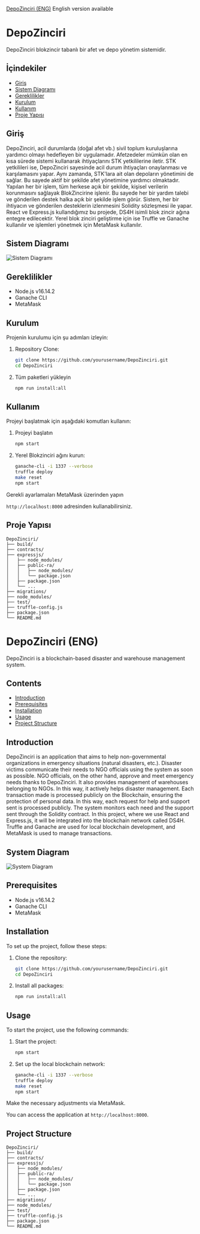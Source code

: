 [DepoZinciri (ENG)](#depozinciri-eng) English version available

# DepoZinciri

DepoZinciri blokzincir tabanlı bir afet ve depo yönetim sistemidir.

## İçindekiler

- [Giriş](#giriş)
- [Sistem Diagramı](#sistem-diagramı)
- [Gereklilikler](#gereklilikler)
- [Kurulum](#kurulum)
- [Kullanım](#kullanım)
- [Proje Yapısı](#proje-yapısı)

## Giriş

DepoZinciri, acil durumlarda (doğal afet vb.) sivil toplum kuruluşlarına yardımcı olmayı hedefleyen bir uygulamadır. Afetzedeler mümkün olan en kısa sürede sistemi kullanarak ihtiyaçlarını STK yetkililerine iletir. STK yetkilileri ise, DepoZinciri sayesinde acil durum ihtiyaçları onaylanması ve karşılamasını yapar. Aynı zamanda, STK'lara ait olan depoların yönetimini de sağlar. Bu sayede aktif bir şekilde afet yönetimine yardımcı olmaktadır. Yapılan her bir işlem, tüm herkese açık bir şekilde, kişisel verilerin korunmasını sağlayak BlokZincirine işlenir. Bu sayede her bir yardım talebi ve gönderilen destek halka açık bir şekilde işlem görür. Sistem, her bir ihtiyacın ve gönderilen desteklerin izlenmesini Solidity sözleşmesi ile yapar. React ve Express.js kullandığımız bu projede, DS4H isimli blok zincir ağına entegre edilecektir. Yerel blok zinciri geliştirme için ise  Truffle ve Ganache kullanılır ve işlemleri yönetmek için MetaMask kullanılır.

## Sistem Diagramı

![Sistem  Diagramı](./sistem.png)

## Gereklilikler

- Node.js v16.14.2
- Ganache CLI
- MetaMask

## Kurulum

Projenin kurulumu için şu adımları izleyin:

1.  Repository Clone:
    ```bash
    git clone https://github.com/yourusername/DepoZinciri.git
    cd DepoZinciri
    ```

2. Tüm paketleri yükleyin
    ```bash
    npm run install:all
    ```

## Kullanım

Projeyi başlatmak için aşağıdaki komutları kullanın:

1. Projeyi başlatın
    ```bash
    npm start
    ```

2. Yerel Blokzinciri ağını kurun:
    ```bash
    ganache-cli -i 1337 --verbose
    truffle deploy
    make reset
    npm start
    ```

Gerekli ayarlamaları MetaMask üzerinden yapın

`http://localhost:8000` adresinden kullanabilirsiniz.

## Proje Yapısı

```plaintext
DepoZinciri/
├── build/
├── contracts/
├── expressjs/
│   ├── node_modules/
│   ├── public-ra/
│   │   ├── node_modules/
│   │   └── package.json
│   ├── package.json
│   └── ...
├── migrations/
├── node_modules/
├── test/
├── truffle-config.js
├── package.json
└── README.md
```

# DepoZinciri (ENG)

DepoZinciri is a blockchain-based disaster and warehouse management system.

## Contents

- [Introduction](#introduction)
- [Prerequisites](#prerequisites)
- [Installation](#installation)
- [Usage](#usage)
- [Project Structure](#project-structure)

## Introduction

DepoZinciri is an application that aims to help non-governmental organizations in emergency situations (natural disasters, etc.). Disaster victims communicate their needs to NGO officials using the system as soon as possible. NGO officials, on the other hand, approve and meet emergency needs thanks to DepoZinciri. It also provides management of warehouses belonging to NGOs. In this way, it actively helps disaster management. Each transaction made is processed publicly on the Blockchain, ensuring the protection of personal data. In this way, each request for help and support sent is processed publicly. The system monitors each need and the support sent through the Solidity contract. In this project, where we use React and Express.js, it will be integrated into the blockchain network called DS4H. Truffle and Ganache are used for local blockchain development, and MetaMask is used to manage transactions.

## System Diagram

![System Diagram](./system.png)

## Prerequisites

- Node.js v16.14.2
- Ganache CLI
- MetaMask

## Installation

To set up the project, follow these steps:

1. Clone the repository:
    ```bash
    git clone https://github.com/yourusername/DepoZinciri.git
    cd DepoZinciri
    ```

2. Install all packages:
    ```bash
    npm run install:all
    ```

## Usage

To start the project, use the following commands:

1. Start the project:
    ```bash
    npm start
    ```

2. Set up the local blockchain network:
    ```bash
    ganache-cli -i 1337 --verbose
    truffle deploy
    make reset
    npm start
    ```

Make the necessary adjustments via MetaMask.

You can access the application at `http://localhost:8000`.

## Project Structure

```plaintext
DepoZinciri/
├── build/
├── contracts/
├── expressjs/
│   ├── node_modules/
│   ├── public-ra/
│   │   ├── node_modules/
│   │   └── package.json
│   ├── package.json
│   └── ...
├── migrations/
├── node_modules/
├── test/
├── truffle-config.js
├── package.json
└── README.md
